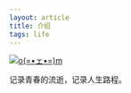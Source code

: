 ```yaml
---
layout: article
title: 介绍
tags: life
---
```


[![o(=•ェ•=)m](https://s1.ax1x.com/2022/07/22/jOhUX9.png)]()

记录青春的流逝，记录人生路程。